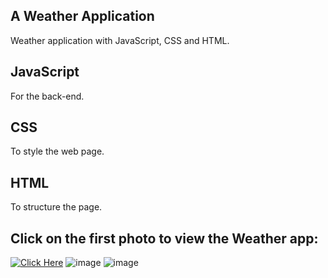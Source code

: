 ## A Weather Application

 Weather application with JavaScript, CSS and HTML.
## JavaScript
For the back-end.
## CSS
To style the web page.
## HTML
To structure the page.

## Click on the first photo to view the Weather app:

[<img alt="Click Here" src ="https://user-images.githubusercontent.com/109627707/196001233-9a7c4095-e81a-4dba-8233-7cbd4935920c.png" />](https://replit.com/@Stan15321/WeatherApp#index.html)
![image](https://user-images.githubusercontent.com/109627707/196001421-d864180f-8ca9-4902-bbc8-f445b72e7cbf.png)
![image](https://user-images.githubusercontent.com/109627707/196001460-2d134950-3040-4736-b45f-c7cd24591a46.png)




